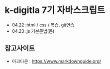 # k-digitla 7기 자바스크립트
+ 04.22 :html / css / 복습, git연습
+ 04.23 :js 기본문법(돔)

## 참고사이트
+ 마크다운 : https://www.markdownguide.org/
